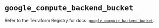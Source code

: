 # `google_compute_backend_bucket`

Refer to the Terraform Registry for docs: [`google_compute_backend_bucket`](https://registry.terraform.io/providers/hashicorp/google/5.19.0/docs/resources/compute_backend_bucket).
